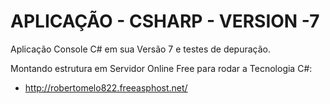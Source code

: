 # APLICAÇÃO - CSHARP - VERSION -7
Aplicação Console C# em sua Versão 7 e testes de depuração.


Montando estrutura em Servidor Online Free para rodar a Tecnologia C#:
   - http://robertomelo822.freeasphost.net/
   
   
